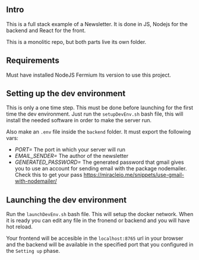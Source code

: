 ## Intro

This is a full stack example of a Newsletter. It is done in JS, Nodejs for the backend and React for the front.

This is a monolitic repo, but both parts live its own folder.

## Requirements

Must have installed NodeJS Fermium lts version to use this project.

## Setting up the dev environment

This is only a one time step. This must be done before launching for the first time the dev environment. Just run the `setupDevEnv.sh` bash file, this will install the needed software in order to make the server run.

Also make an `.env` file inside the `backend` folder. It must export the following vars:

  - *PORT=* The port in which your server will run
  - *EMAIL_SENDER=* The author of the newsletter
  - *GENERATED_PASSWORD=* The generated password that gmail gives you to use an account for sending email with the package nodemailer. Check this to get your pass https://miracleio.me/snippets/use-gmail-with-nodemailer/

## Launching the dev environment

Run the `launchDevEnv.sh` bash file. This will setup the docker network. When it is ready you can edit any file in the fronend or backend and you will have hot reload.

Your frontend will be accesible in the `localhost:8765` url in your browser and the backend will be available in the specified port that you configured in the `Setting up` phase.
